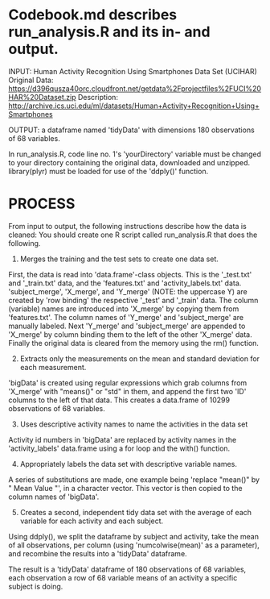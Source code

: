 Codebook.md describes run_analysis.R and its in- and output.
========
INPUT: Human Activity Recognition Using Smartphones Data Set (UCIHAR)
Original Data: https://d396qusza40orc.cloudfront.net/getdata%2Fprojectfiles%2FUCI%20HAR%20Dataset.zip 
Description: http://archive.ics.uci.edu/ml/datasets/Human+Activity+Recognition+Using+Smartphones

OUTPUT: a dataframe named 'tidyData' with dimensions 180 observations of 68 variables.

In run_analysis.R, code line no. 1's 'yourDirectory' variable must be changed to your directory containing the original data, downloaded and unzipped. library(plyr) must be loaded for use of the 'ddply()' function.


PROCESS
========
From input to output, the following instructions describe how the data is cleaned:
You should create one R script called run_analysis.R that does the following.

1. Merges the training and the test sets to create one data set.

First, the data is read into 'data.frame'-class objects. This is the '_test.txt' and '_train.txt' data, and the 'features.txt' and 'activity_labels.txt' data.
'subject_merge', 'X_merge', and 'Y_merge' (NOTE: the uppercase Y) are created by 'row binding' the respective '_test' and '_train' data.
The column (variable) names are introduced into 'X_merge' by copying them from 'features.txt'. The column names of 'Y_merge' and 'subject_merge' are manually labeled.
Next 'Y_merge' and 'subject_merge' are appended to 'X_merge' by column binding them to the left of the other 'X_merge' data.
Finally the original data is cleared from the memory using the rm() function.
	
2. Extracts only the measurements on the mean and standard deviation for each measurement. 

'bigData' is created using regular expressions which grab columns from 'X_merge' with "means()" or "std" in them, and append the first two 'ID' columns to the left of that data. This creates a data.frame of 10299 observations of 68 variables.
	
3. Uses descriptive activity names to name the activities in the data set

Activity id numbers in 'bigData' are replaced by activity names in the 'activity_labels' data.frame using a for loop and the with() function.
	
4. Appropriately labels the data set with descriptive variable names. 

A series of substitutions are made, one example being 'replace "mean()" by " Mean Value "', in a character vector.
This vector is then copied to the column names of 'bigData'.
	
5. Creates a second, independent tidy data set with the average of each variable for each activity and each subject. 

Using ddply(), we split the dataframe by subject and activity, take the mean of all observations, per column (using 'numcolwise(mean)' as a parameter), and recombine the results into a 'tidyData' dataframe.
	

The result is a 'tidyData' dataframe of 180 observations of 68 variables, each observation a row of 68 variable means of an activity a specific subject is doing.

